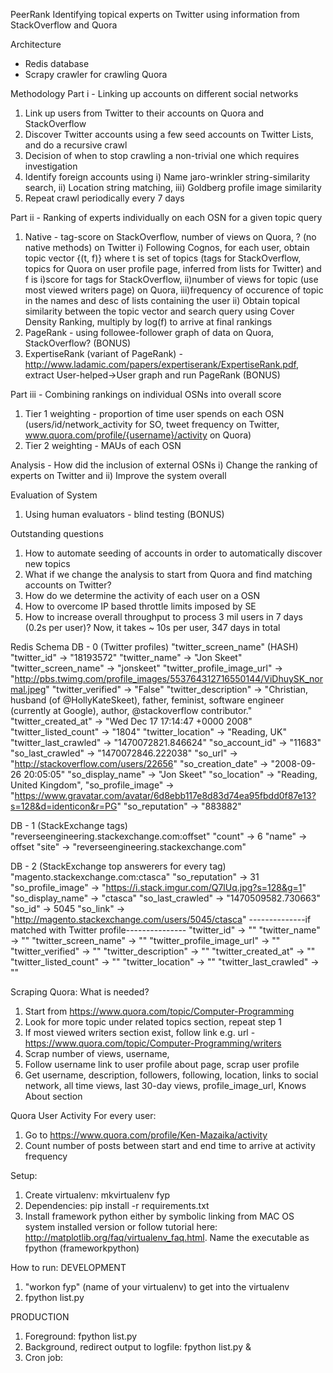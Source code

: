 PeerRank
Identifying topical experts on Twitter using information from StackOverflow and Quora

Architecture
- Redis database
- Scrapy crawler for crawling Quora

Methodology
Part i - Linking up accounts on different social networks
1) Link up users from Twitter to their accounts on Quora and StackOverflow
2) Discover Twitter accounts using a few seed accounts on Twitter Lists, and do a recursive crawl
3) Decision of when to stop crawling a non-trivial one which requires investigation
4) Identify foreign accounts using i) Name jaro-wrinkler string-similarity search, ii) Location string matching, iii) Goldberg profile image similarity
5) Repeat crawl periodically every 7 days

Part ii - Ranking of experts individually on each OSN for a given topic query
1) Native - tag-score on StackOverflow, number of views on Quora, ? (no native methods) on Twitter
	i) Following Cognos, for each user, obtain topic vector {(t, f)} where t is set of topics (tags for StackOverflow, topics for Quora on user profile page, inferred from lists for Twitter)
	   and f is i)score for tags for StackOverflow, ii)number of views for topic (use most viewed writers page) on Quora, iii)frequency of occurence of topic in the names and desc of lists containing the user
	ii) Obtain topical similarity between the topic vector and search query using Cover Density Ranking, multiply by log(f) to arrive at final rankings
2) PageRank - using followee-follower graph of data on Quora, StackOverflow? (BONUS)
3) ExpertiseRank (variant of PageRank) - http://www.ladamic.com/papers/expertiserank/ExpertiseRank.pdf, extract User-helped->User graph and run PageRank (BONUS)

Part iii - Combining rankings on individual OSNs into overall score
1) Tier 1 weighting - proportion of time user spends on each OSN (users/id/network_activity for SO, tweet frequency on Twitter, www.quora.com/profile/{username}/activity on Quora)
2) Tier 2 weighting - MAUs of each OSN

Analysis - How did the inclusion of external OSNs i) Change the ranking of experts on Twitter and ii) Improve the system overall

Evaluation of System
1) Using human evaluators - blind testing (BONUS)

Outstanding questions
1) How to automate seeding of accounts in order to automatically discover new topics
2) What if we change the analysis to start from Quora and find matching accounts on Twitter?
3) How do we determine the activity of each user on a OSN
4) How to overcome IP based throttle limits imposed by SE
5) How to increase overall throughput to process 3 mil users in 7 days (0.2s per user)? Now, it takes ~ 10s per user, 347 days in total

Redis Schema
DB - 0 (Twitter profiles)
	"twitter_screen_name" (HASH)
		"twitter_id" -> "18193572"
		"twitter_name" -> "Jon Skeet"
		"twitter_screen_name" -> "jonskeet"
		"twitter_profile_image_url" -> "http://pbs.twimg.com/profile_images/553764312716550144/ViDhuySK_normal.jpeg"
		"twitter_verified" -> "False"
		"twitter_description" -> "Christian, husband (of @HollyKateSkeet), father, feminist, software engineer (currently at Google), author, @stackoverflow contributor."
		"twitter_created_at" -> "Wed Dec 17 17:14:47 +0000 2008"
		"twitter_listed_count" -> "1804"
		"twitter_location" -> "Reading, UK"
		"twitter_last_crawled" -> "1470072821.846624"
		"so_account_id" -> "11683"
		"so_last_crawled" -> "1470072846.222038"
		"so_url" -> "http://stackoverflow.com/users/22656"
		"so_creation_date" -> "2008-09-26 20:05:05"
		"so_display_name" -> "Jon Skeet"
		"so_location" -> "Reading, United Kingdom",
		"so_profile_image" -> "https://www.gravatar.com/avatar/6d8ebb117e8d83d74ea95fbdd0f87e13?s=128&d=identicon&r=PG"
		"so_reputation" -> "883882"

DB - 1 (StackExchange tags)
	"reverseengineering.stackexchange.com:offset"
		"count" -> 6
		"name" -> offset
		"site" -> "reverseengineering.stackexchange.com"

DB - 2 (StackExchange top answerers for every tag)
	"magento.stackexchange.com:ctasca"
		"so_reputation" -> 31
		"so_profile_image" -> "https://i.stack.imgur.com/Q7lUq.jpg?s=128&g=1"
		"so_display_name" -> "ctasca"
		"so_last_crawled" -> "1470509582.730663"
		"so_id" -> 5045
		"so_link" -> "http://magento.stackexchange.com/users/5045/ctasca"
		--------------if matched with Twitter profile---------------
		"twitter_id" -> ""
		"twitter_name" -> ""
		"twitter_screen_name" -> ""
		"twitter_profile_image_url" -> ""
		"twitter_verified" -> ""
		"twitter_description" -> ""
		"twitter_created_at" -> ""
		"twitter_listed_count" -> ""
		"twitter_location" -> ""
		"twitter_last_crawled" -> ""

Scraping Quora:
What is needed?
1) Start from https://www.quora.com/topic/Computer-Programming
2) Look for more topic under related topics section, repeat step 1
3) If most viewed writers section exist, follow link e.g. url - https://www.quora.com/topic/Computer-Programming/writers
4) Scrap number of views, username,
5) Follow username link to user profile about page, scrap user profile
6) Get username, description, followers, following, location, links to social network, all time views, last 30-day views, profile_image_url, Knows About section

Quora User Activity
For every user:
1) Go to https://www.quora.com/profile/Ken-Mazaika/activity
2) Count number of posts between start and end time to arrive at activity frequency

Setup:
1) Create virtualenv: mkvirtualenv fyp
2) Dependencies: pip install -r requirements.txt
3) Install framework python either by symbolic linking from MAC OS system installed version or follow tutorial here: 
   http://matplotlib.org/faq/virtualenv_faq.html. Name the executable as fpython (frameworkpython)

How to run:
DEVELOPMENT
1) "workon fyp" (name of your virtualenv) to get into the virtualenv
2) fpython list.py

PRODUCTION
1) Foreground: fpython list.py
2) Background, redirect output to logfile: fpython list.py & 
3) Cron job: 